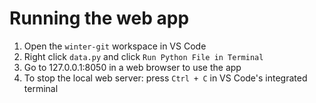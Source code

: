 # Running the web app

1. Open the `winter-git` workspace in VS Code
2. Right click `data.py` and click `Run Python File in Terminal`
3. Go to 127.0.0.1:8050 in a web browser to use the app
4. To stop the local web server: press `Ctrl + C` in VS Code's integrated terminal